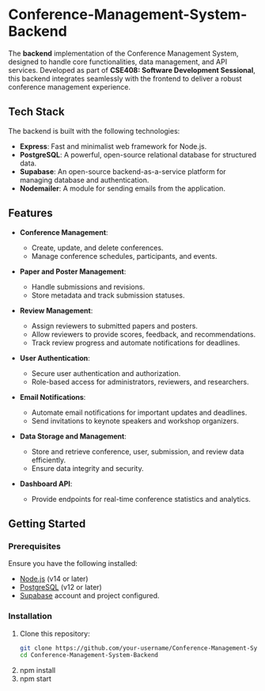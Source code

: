 # Conference-Management-System-Backend

The **backend** implementation of the Conference Management System, designed to handle core functionalities, data management, and API services. Developed as part of **CSE408: Software Development Sessional**, this backend integrates seamlessly with the frontend to deliver a robust conference management experience.

## Tech Stack

The backend is built with the following technologies:

- **Express**: Fast and minimalist web framework for Node.js.
- **PostgreSQL**: A powerful, open-source relational database for structured data.
- **Supabase**: An open-source backend-as-a-service platform for managing database and authentication.
- **Nodemailer**: A module for sending emails from the application.

## Features

- **Conference Management**:
  - Create, update, and delete conferences.
  - Manage conference schedules, participants, and events.

- **Paper and Poster Management**:
  - Handle submissions and revisions.
  - Store metadata and track submission statuses.

- **Review Management**:
  - Assign reviewers to submitted papers and posters.
  - Allow reviewers to provide scores, feedback, and recommendations.
  - Track review progress and automate notifications for deadlines.

- **User Authentication**:
  - Secure user authentication and authorization.
  - Role-based access for administrators, reviewers, and researchers.

- **Email Notifications**:
  - Automate email notifications for important updates and deadlines.
  - Send invitations to keynote speakers and workshop organizers.

- **Data Storage and Management**:
  - Store and retrieve conference, user, submission, and review data efficiently.
  - Ensure data integrity and security.

- **Dashboard API**:
  - Provide endpoints for real-time conference statistics and analytics.


## Getting Started

### Prerequisites

Ensure you have the following installed:

- [Node.js](https://nodejs.org/) (v14 or later)
- [PostgreSQL](https://www.postgresql.org/) (v12 or later)
- [Supabase](https://supabase.com/) account and project configured.

### Installation

1. Clone this repository:
   ```bash
   git clone https://github.com/your-username/Conference-Management-System-Backend.git
   cd Conference-Management-System-Backend
2. npm install
3. npm start
